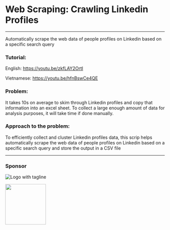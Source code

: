 # Web Scraping: Crawling Linkedin Profiles
---

Automatically scrape the web data of people profiles on Linkedin based on a specific search query

### Tutorial: 
English: https://youtu.be/zkfLAY2OrtI

Vietnamese: https://youtu.be/hfnBswCe4QE

### Problem: 
It takes 10s on average to skim through Linkedin profiles and copy that information into an excel sheet. To collect a large enough amount of data for analysis purposes, it will take time if done manually. 

### Approach to the problem:
To efficiently collect and cluster Linkedin profiles data, this scrip helps automatically scrape the web data of people profiles on Linkedin based on a specific search query and store the output in a CSV file

---
### Sponsor
![Logo with tagline](https://github.com/boringPpl/Linkedin-profiles-scraping/assets/44963656/74346dc1-a788-413d-a70f-95a1a70ecd67)

<img src="https://github.com/boringPpl/Linkedin-profiles-scraping/assets/44963656/74346dc1-a788-413d-a70f-95a1a70ecd67" width="128"/>


